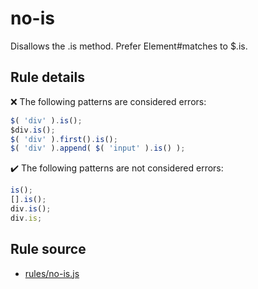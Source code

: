 # no-is

Disallows the .is method. Prefer Element#matches to $.is.

## Rule details

❌ The following patterns are considered errors:
```js
$( 'div' ).is();
$div.is();
$( 'div' ).first().is();
$( 'div' ).append( $( 'input' ).is() );
```

✔️ The following patterns are not considered errors:
```js
is();
[].is();
div.is();
div.is;
```
## Rule source

* [rules/no-is.js](../rules/no-is.js)

